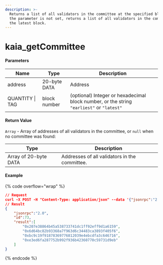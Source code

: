 ```yaml
---
description: >-
  Returns a list of all validators in the committee at the specified block. If
  the parameter is not set, returns a list of all validators in the committee at
  the latest block.
---
```


# kaia\_getCommittee

#### **Parameters**

| Name            | Type         | Description                                                                               |
| --------------- | ------------ | ----------------------------------------------------------------------------------------- |
| address         | 20-byte DATA | Address                                                                                   |
| QUANTITY \| TAG | block number | (optional) Integer or hexadecimal block number, or the string `"earliest"` or `"latest"`  |

#### **Return Value**

`Array` - Array of addresses of all validators in the committee, or `null` when no committee was found:

| Type                  | Description                                   |
| --------------------- | --------------------------------------------- |
| Array of 20-byte DATA | Addresses of all validators in the committee. |

#### Example

{% code overflow="wrap" %}
```json
// Request
curl -X POST -H "Content-Type: application/json" --data '{"jsonrpc":"2.0", "method":"kaia_getCommittee", "params":["0x1b4"],"id":73}' http://kaia.blockpi.network/v1/rpc/your-api-key
// Result
{
    "jsonrpc":"2.0",
    "id":73,
    "result":[
        "0x207e38864b45a538733741dc1ff92eff9d1a6159",
        "0x6d64bc82b93368a7f963d6c34483ca3893f405f6",
        "0xbc9c19f91878369776812039e4ebcdfa3c646716",
        "0xe3ed6fa287752b992f936b42360770c59731d9eb"
    ]
}
```
{% endcode %}

